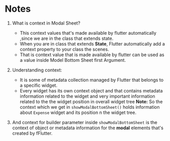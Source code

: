 # Notes

1. What is context in Modal Sheet?

   * This context values that's made available by flutter automatically ,since we are in the class that extends state.
   * When you are in class that extends **State**, Flutter automatically add a context property to your class the scenes.
   * That is context value that is made available by flutter can be used as a value inside Model Bottom Sheet first Argument.

1. Understanding context:
   * It is some of metadata collection managed by Flutter that belongs to a specific widget.
   * Every widget has its own context object and that contains metadata information related to the widget and very important information related to the the widget position in overall widget tree
**Note:** So the context which we get in `showModalBottomSheet()` holds information about `Expense` widget and its position n the widget tree.

1. And context for builder parameter inside `showModalBottomSheet` is the context of object or metadata information for the **modal** elements that's created by fFlutter.